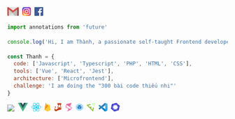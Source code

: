 <div>
  <a href="mailto:ngncthanh10@gmail.com"><img height="20" src="https://raw.githubusercontent.com/cothvbdnnn/cothvbdnnn/main/icons/gmail.png"></a>&nbsp;
  <a href="https://www.instagram.com/kuu.jpg/"><img height="20" src="https://raw.githubusercontent.com/cothvbdnnn/cothvbdnnn/main/icons/instagram.png"></a>&nbsp;
  <a href="fb/withkuu.com"><img height="20" src="https://raw.githubusercontent.com/cothvbdnnn/cothvbdnnn/main/icons/facebook.png"></a>&nbsp;
</div>

```javascript
import annotations from 'future'

console.log('Hi, I am Thành, a passionate self-taught Frontend developer')

const Thanh = {
  code: ['Javascript', 'Typescript', 'PHP', 'HTML', 'CSS'],
  tools: ['Vue', 'React', 'Jest'],
  architecture: ['Microfrontend'],
  challenge: 'I am doing the "300 bài code thiếu nhi"'
}
```
<p>
  <img src="https://media.giphy.com/media/VgCDAzcKvsR6OM0uWg/giphy.gif" width="50">&nbsp;
  <img height="20" src="https://raw.githubusercontent.com/cothvbdnnn/cothvbdnnn/main/icons/vue.png">&nbsp;
  <img height="20" src="https://raw.githubusercontent.com/cothvbdnnn/cothvbdnnn/main/icons/react.png">&nbsp;
  <img height="20" src="https://raw.githubusercontent.com/cothvbdnnn/cothvbdnnn/main/icons/firebase.png">&nbsp;
  <img height="20" src="https://raw.githubusercontent.com/cothvbdnnn/cothvbdnnn/main/icons/jest.png">&nbsp;
  <img height="20" src="https://raw.githubusercontent.com/cothvbdnnn/cothvbdnnn/main/icons/singlespa.png">&nbsp;
  <img height="20" src="https://raw.githubusercontent.com/cothvbdnnn/cothvbdnnn/main/icons/webpack.png">&nbsp;
  <img height="20" src="https://raw.githubusercontent.com/cothvbdnnn/cothvbdnnn/main/icons/emmet.png">&nbsp;
  <img height="20" src="https://raw.githubusercontent.com/cothvbdnnn/cothvbdnnn/main/icons/visual.png">&nbsp;
  <img height="20" src="https://raw.githubusercontent.com/cothvbdnnn/cothvbdnnn/main/icons/eslint.png">&nbsp;
</p>

